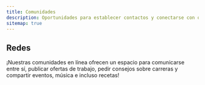 ```yaml
---
title: Comunidades
description: Oportunidades para establecer contactos y conectarse con otros Latinx en tecnología.
sitemap: true
---
```


## Redes

¡Nuestras comunidades en línea ofrecen un espacio para comunicarse entre sí, publicar ofertas de trabajo, pedir consejos sobre carreras y compartir eventos, música e incluso recetas!
